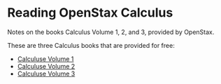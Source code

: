 # Reading OpenStax Calculus

Notes on the books Calculus Volume 1, 2, and 3, provided by OpenStax.

These are three Calculus books that are provided for free:

- [Calculuse Volume 1](https://openstax.org/details/books/calculus-volume-1)
- [Calculuse Volume 2](https://openstax.org/details/books/calculus-volume-2)
- [Calculuse Volume 3](https://openstax.org/details/books/calculus-volume-3)
